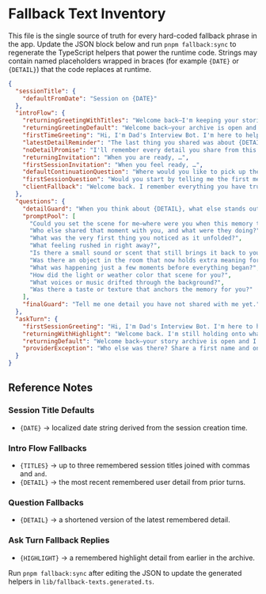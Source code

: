 # Fallback Text Inventory

This file is the single source of truth for every hard-coded fallback phrase in the app. Update the JSON block below and run
`pnpm fallback:sync` to regenerate the TypeScript helpers that power the runtime code. Strings may contain named placeholders
wrapped in braces (for example `{DATE}` or `{DETAIL}`) that the code replaces at runtime.

```json
{
  "sessionTitle": {
    "defaultFromDate": "Session on {DATE}"
  },
  "introFlow": {
    "returningGreetingWithTitles": "Welcome back—I'm keeping your stories about {TITLES} safe for you.",
    "returningGreetingDefault": "Welcome back—your archive is open and I'm ready whenever you are.",
    "firstTimeGreeting": "Hi, I'm Dad's Interview Bot. I'm here to help you capture the memories you want to keep.",
    "latestDetailReminder": "The last thing you shared was about {DETAIL}.",
    "noDetailPromise": "I'll remember every detail you share from this moment on.",
    "returningInvitation": "When you are ready, …",
    "firstSessionInvitation": "When you feel ready, …",
    "defaultContinuationQuestion": "Where would you like to pick up the story?",
    "firstSessionQuestion": "Would you start by telling me the first memory you'd like to save together?",
    "clientFallback": "Welcome back. I remember everything you have trusted me with. Tell me one new detail you would like to explore now."
  },
  "questions": {
    "detailGuard": "When you think about {DETAIL}, what else stands out now?",
    "promptPool": [
      "Could you set the scene for me—where were you when this memory took place?",
      "Who else shared that moment with you, and what were they doing?",
      "What was the very first thing you noticed as it unfolded?",
      "What feeling rushed in right away?",
      "Is there a small sound or scent that still brings it back to you?",
      "Was there an object in the room that now holds extra meaning for you?",
      "What was happening just a few moments before everything began?",
      "How did the light or weather color that scene for you?",
      "What voices or music drifted through the background?",
      "Was there a taste or texture that anchors the memory for you?"
    ],
    "finalGuard": "Tell me one detail you have not shared with me yet."
  },
  "askTurn": {
    "firstSessionGreeting": "Hi, I'm Dad's Interview Bot. I'm here to help you save the stories and small details your family will want to revisit. When it feels right, would you start with a memory you'd like me to remember?",
    "returningWithHighlight": "Welcome back. I'm still holding onto what you told me about {HIGHLIGHT}. Let's add another chapter to your archive.",
    "returningDefault": "Welcome back—your story archive is open and I'm keeping track of everything you've trusted me with.",
    "providerException": "Who else was there? Share a first name and one detail about them."
  }
}
```

## Reference Notes

### Session Title Defaults
- `{DATE}` → localized date string derived from the session creation time.

### Intro Flow Fallbacks
- `{TITLES}` → up to three remembered session titles joined with commas and `and`.
- `{DETAIL}` → the most recent remembered user detail from prior turns.

### Question Fallbacks
- `{DETAIL}` → a shortened version of the latest remembered detail.

### Ask Turn Fallback Replies
- `{HIGHLIGHT}` → a remembered highlight detail from earlier in the archive.

Run `pnpm fallback:sync` after editing the JSON to update the generated helpers in `lib/fallback-texts.generated.ts`.
